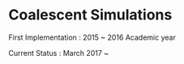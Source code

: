 # Coalescent Simulations
First Implementation : 2015 ~ 2016 Academic year

Current Status : March 2017 ~
